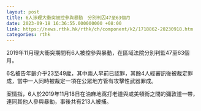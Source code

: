```yaml
---
layout: post
title: 6人涉理大衝突被控參與暴動　分別判囚47至63個月
date: 2023-09-18 16:36:55.000000000 +08:00
link: https://news.rthk.hk/rthk/ch/component/k2/1718862-20230918.htm
categories: rthk
---
```


2019年11月理大衝突期間有6人被控參與暴動，在區域法院分別判監47至63個月。

6名被告年齡介乎23至49歲，其中兩人早前已認罪，其餘4人經審訊後被裁定罪成，當中一人同時被裁定一項在公眾地方管有攻擊性武器罪成。

案情指，6人於2019年11月18日在油麻地窩打老道與咸美頓街之間的彌敦道一帶，連同其他人參與暴動，事後共有213人被捕。
